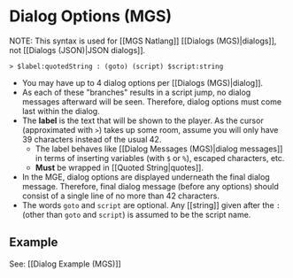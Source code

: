 # Dialog Options (MGS)

NOTE: This syntax is used for [[MGS Natlang]] [[Dialogs (MGS)|dialogs]], not [[Dialogs (JSON)|JSON dialogs]].

```
> $label:quotedString : (goto) (script) $script:string
```

- You may have up to 4 dialog options per [[Dialogs (MGS)|dialog]].
- As each of these "branches" results in a script jump, no dialog messages afterward will be seen. Therefore, dialog options must come last within the dialog.
- The **label** is the text that will be shown to the player. As the cursor (approximated with `>`) takes up some room, assume you will only have 39 characters instead of the usual 42.
	- The label behaves like [[Dialog Messages (MGS)|dialog messages]] in terms of inserting variables (with `$` or `%`), escaped characters, etc.
	- **Must** be wrapped in [[Quoted String|quotes]].
- In the MGE, dialog options are displayed underneath the final dialog message. Therefore, final dialog message (before any options) should consist of a single line of no more than 42 characters.
- The words `goto` and `script` are optional. Any [[string]] given after the `:` (other than `goto` and `script`) is assumed to be the script name.

## Example

See: [[Dialog Example (MGS)]]